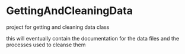 GettingAndCleaningData
======================

project for getting and cleaning data class

this will eventually contain the documentation for the data files and the processes used to cleanse them
